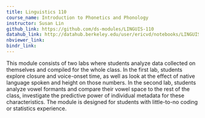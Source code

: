 ```yaml
---
title: Linguistics 110
course_name: Introduction to Phonetics and Phonology
instructor: Susan Lin
github_link: https://github.com/ds-modules/LINGUIS-110
datahub_link: http://datahub.berkeley.edu/user/ericvd/notebooks/LINGUIS-110/Formants/Assignment.ipynb
nbviewer_link:
bindr_link:
---
```

This module consists of two labs where students analyze data collected on themselves and compiled for the whole class. In the first lab, students explore closure and voice-onset time, as well as look at the effect of native language spoken and height on those numbers.  In the second lab, students analyze vowel formants and compare their vowel space to the rest of the class, investigate the predictive power of individual metadata for these characteristics. The module is designed for students with little-to-no coding or statistics experience.
